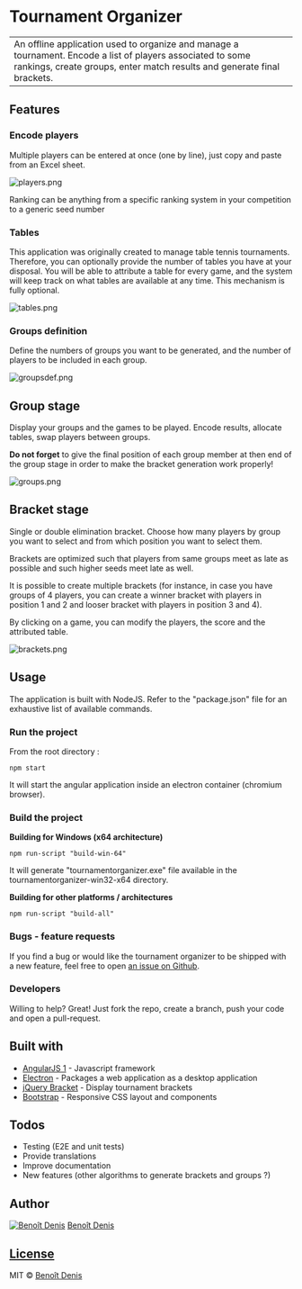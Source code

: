 # Tournament Organizer
<table>
<tr>
<td>
    An offline application used to organize and manage a tournament. Encode a list of players associated to some rankings, create groups, enter match results and generate final brackets.
    
</td>
</tr>
</table>


## Features

### Encode players
Multiple players can be entered at once (one by line), just copy and paste from an Excel sheet.

![players.png](https://s30.postimg.org/hrid74cvl/players.png)

Ranking can be anything from a specific ranking system in your competition to a generic seed number

### Tables

This application was originally created to manage table tennis tournaments. Therefore, you can optionally provide the number of tables you have at your disposal. You will be able to attribute a table for every game, and the system will keep track on what tables are available at any time. This mechanism is fully optional.

![tables.png](https://s28.postimg.org/ozt1i73dp/tables.png)


### Groups definition

Define the numbers of groups you want to be generated, and the number of players to be included in each group.

![groupsdef.png](https://s24.postimg.org/e8dvx3ihx/groupsdef.png)


## Group stage

Display your groups and the games to be played. Encode results, allocate tables, swap players between groups.

**Do not forget** to give the final position of each group member at then end of the group stage in order to make the bracket generation work properly!

![groups.png](https://s29.postimg.org/mrmzkqwzb/groups.png)


## Bracket stage

Single or double elimination bracket. Choose how many players by group you want to select and from which position you want to select them.

Brackets are optimized such that players from same groups meet as late as possible and such higher seeds meet late as well.

It is possible to create multiple brackets (for instance, in case you have groups of 4 players, you can create a winner bracket with players in position 1 and 2 and looser bracket with players in position 3 and 4).

By clicking on a game, you can modify the players, the score and the attributed table.

![brackets.png](https://s28.postimg.org/ckycvafz1/brackets.png)

## Usage

The application is built with NodeJS. Refer to the "package.json" file for an exhaustive list of available commands.

### Run the project

From the root directory :

    npm start

It will start the angular application inside an electron container (chromium browser).

### Build the project
    
**Building for Windows (x64 architecture)**

    npm run-script "build-win-64"

It will generate "tournamentorganizer.exe" file available in the tournamentorganizer-win32-x64 directory.

**Building for other platforms / architectures**

    npm run-script "build-all"

### Bugs - feature requests

If you find a bug or would like the tournament organizer to be shipped with a new feature, feel free to open [an issue on Github](https://github.com/taguan/tournament-organizer/issues).

### Developers

Willing to help? Great! Just fork the repo, create a branch, push your code and open a pull-request.


## Built with 

- [AngularJS 1](https://angularjs.org/) - Javascript framework
- [Electron](http://electron.atom.io/) - Packages a web application as a desktop application
- [jQuery Bracket](http://www.aropupu.fi/bracket/) - Display tournament brackets
- [Bootstrap](http://getbootstrap.com/) - Responsive CSS layout and components


## Todos
- Testing (E2E and unit tests)
- Provide translations
- Improve documentation
- New features (other algorithms to generate brackets and groups ?)

## Author

[![Benoît Denis](https://avatars3.githubusercontent.com/u/1026937?v=3&u=1bb4793e395bbaff8d029338434f996bd0f40b33&s=400)](https://github.com/taguan)
[Benoît Denis](https://github.com/taguan)

## [License](https://github.com/taguan/tournament-organizer/blob/master/LICENSE)

MIT © [Benoît Denis](https://github.com/taguan)
